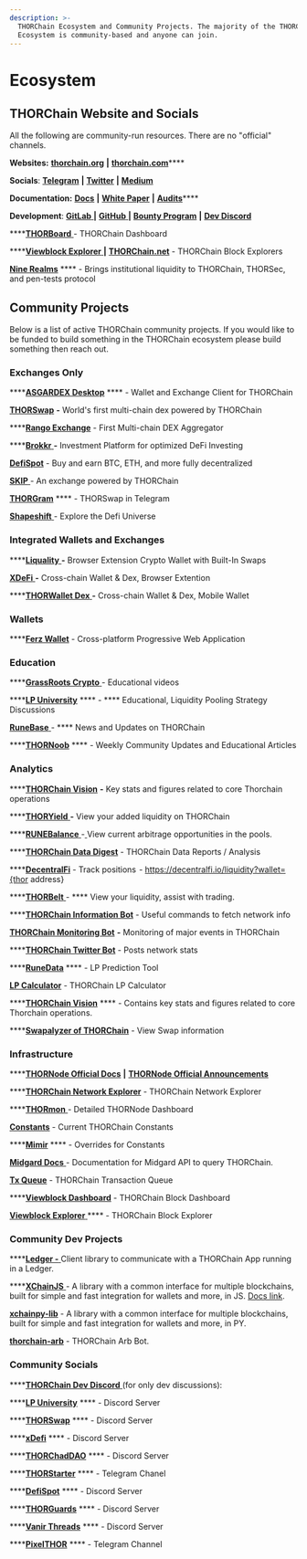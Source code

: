 ```yaml
---
description: >-
  THORChain Ecosystem and Community Projects. The majority of the THORChain
  Ecosystem is community-based and anyone can join.
---
```


# Ecosystem

## **THORChain Website and Socials**

All the following are community-run resources. There are no "official" channels.

**Websites:** [**thorchain.org**](http://thorchain.org/) **|** [**thorchain.com**](https://www.thorchain.com/)****

**Socials**: [**Telegram**](https://t.me/thorchain\_org) **|** [**Twitter**](https://twitter.com/THORchain) **|** [**Medium**](https://medium.com/thorchain)

**Documentation:** [**Docs**](https://docs.thorchain.org/) **|** [**White Paper**](https://github.com/thorchain/Resources/blob/master/Whitepapers/THORChain-Whitepaper-May2020.pdf) **|** [**Audits**](https://github.com/thorchain/Resources/tree/master/Audits)****

**Development**: [**GitLab** ](https://gitlab.com/thorchain)**|** [**GitHub** ](https://github.com/thorchain)**|** [**Bounty Program**](https://immunefi.com/bounty/thorchain/) **|** [**Dev Discord**](https://discord.gg/u6wMSKHpD4)

****[**THORBoard** ](https://thorchain.live/)- THORChain Dashboard

****[**Viewblock Explorer** ](https://viewblock.io/thorchain) **|** [**THORChain.net**](https://thorchain.net/#/txs) - THORChain Block Explorers

[**Nine Realms**](https://twitter.com/ninerealms\_cap) **** - Brings institutional liquidity to THORChain, THORSec, and pen-tests protocol

## **Community Projects**

Below is a list of active THORChain community projects. If you would like to be funded to build something in the THORChain ecosystem please build something then reach out.

### Exchanges Only

****[**ASGARDEX Desktop**](https://github.com/thorchain/asgardex-electron/releases/) **** - Wallet and Exchange Client for THORChain

[**THORSwap**](https://thorswap.finance/) **-** World's first multi-chain dex powered by THORChain

****[**Rango Exchange**](https://rango.exchange/) - First Multi-chain DEX Aggregator

****[**Brokkr** ](https://app.brokkr.finance/#/)**-** Investment Platform for optimized DeFi Investing

[**DefiSpot**](https://www.defispot.com/trade) - Buy and earn BTC, ETH, and more fully decentralized

[**SKIP** ](https://app.skip.exchange/swap)- An exchange powered by THORChain

[**THORGram**](https://t.me/thorgram\_public) **** - THORSwap in Telegram

[**Shapeshift** ](https://shapeshift.com/)- Explore the Defi Universe

### Integrated Wallets and Exchanges

****[**Liquality** ](https://liquality.io/)**-** Browser Extension Crypto Wallet with Built-In Swaps

[**XDeFi** ](https://www.xdefi.io)**-** Cross-chain Wallet & Dex, Browser Extention

****[**THORWallet Dex** ](https://www.thorwallet.org/)**-** Cross-chain Wallet & Dex, Mobile Wallet

### **Wallets**

****[**Ferz Wallet**](https://ferz.com/en/) - Cross-platform Progressive Web Application

### **Education**

****[**GrassRoots Crypto** ](https://www.youtube.com/c/GrassRootsCrypto/)- Educational videos

****[**LP University**](https://discord.gg/jVWS4EAYhh)  ****  - **** Educational, Liquidity Pooling Strategy Discussions

[**RuneBase** ](https://www.runebase.org/)- **** News and Updates on THORChain

****[**THORNoob**](https://medium.com/@THORNoob) **** - Weekly Community Updates and Educational Articles

### **Analytics**

****[**THORChain Vision**](https://thorchain.vision/console) **-** Key stats and figures related to core Thorchain operations

****[**THORYield** ](https://thoryield.com/)**-** View your added liquidity on THORChain

****[**RUNEBalance** ](https://www.runebalance.com/#/pools)-[ ](https://www.runebalance.com/#/pools)View current arbitrage opportunities in the pools.&#x20;

****[**THORChain Data Digest**](https://alexsimpson96.medium.com/) - THORChain Data Reports / Analysis&#x20;

****[**DecentralFi**](https://decentralfi.io/) - Track positions  - https://decentralfi.io/liquidity?wallet={thor address}

****[**THORBelt** ](https://www.thorbelt.com/)- **** View your liquidity, assist with trading.

****[**THORChain Information Bot**](https://t.me/thor\_infobot) - Useful commands to fetch network info

[**THORChain Monitoring Bot**](https://t.me/thorchain\_alert) **-** Monitoring of major events in THORChain

****[**THORChain Twitter Bot**](https://twitter.com/thor\_bot) - Posts network stats

****[**RuneData**](https://runedata.info/) **** - LP Prediction Tool

[**LP Calculator**](https://science.flipsidecrypto.com/thorchain/) - THORChain LP Calculator

****[**THORChain Vision**](https://thorchain.vision/console) **** - Contains key stats and figures related to core Thorchain operations.

****[**Swapalyzer of THORChain**](https://swapalyzer.ofthor.com/) - View Swap information

### **Infrastructure**

****[**THORNode Official Docs**](https://docs.thorchain.org/thornodes/overview) **|** [**THORNode Official Announcements**](https://t.me/thornode\_ann)

****[**THORChain Network Explorer**](https://thorchain.net/) - THORChain Network Explorer

****[**THORmon** ](https://thorchain.network/)- Detailed THORNode Dashboard

[**Constants**](https://thornode.thorchain.info/thorchain/constants) - Current THORChain Constants

****[**Mimir**](https://thornode.thorchain.info/thorchain/mimir) **** - Overrides for Constants

[**Midgard Docs** ](https://midgard.thorchain.info/v2/doc)- Documentation for Midgard API to query THORChain.&#x20;

[**Tx Queue**](https://thornode.thorchain.info/thorchain/queue) - THORChain Transaction Queue

****[**Viewblock Dashboard**](https://dash.viewblock.io/d/thorchain) - THORChain Block Dashboard

[**Viewblock Explorer** ](https://viewblock.io/thorchain) **** - THORChain Block Explorer

### Community Dev Projects

****[**Ledger -** ](https://www.npmjs.com/package/@thorchain/ledger-thorchain)Client library to communicate with a THORChain App running in a Ledger.

****[**XChainJS** ](https://xchainjs.org)- A library with a common interface for multiple blockchains, built for simple and fast integration for wallets and more, in JS. [Docs link](http://docs.xchainjs.org/).

[**xchainpy-lib**](https://github.com/xchainjs/xchainpy-lib) - A library with a common interface for multiple blockchains, built for simple and fast integration for wallets and more, in PY.

[**thorchain-arb**](https://github.com/hoodieonwho/thorchain-arb) - THORChain Arb Bot.

### Community Socials

****[**THORChain Dev Discord** ](https://discord.gg/u6wMSKHpD4)(for only dev discussions):&#x20;

****[**LP University**](https://discord.gg/jVWS4EAYhh) **** - Discord Server

****[**THORSwap**](https://discord.gg/thorswap) **** - Discord Server

****[**xDefi**](https://discord.com/invite/xdefiwallet) **** - Discord Server

****[**THORChadDAO**](https://discord.gg/CWypyjbZjW) **** - Discord Server

****[**THORStarter**](https://t.me/thorstarter) **** - Telegram Chanel

****[**DefiSpot**](https://discord.gg/7Zuypgv6Qf) **** - Discord Server

****[**THORGuards**](https://discord.gg/KQEhr3jtAd) **** - Discord Server

****[**Vanir Threads**](https://discord.gg/4DnN5j4nnw) **** - Discord Server

****[**PixelTHOR**](https://t.me/runenft) **** - Telegram Channel
